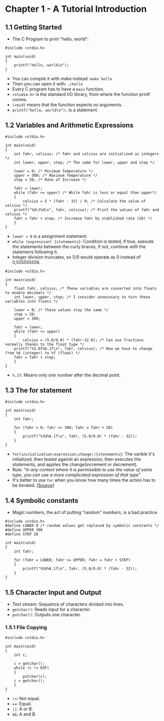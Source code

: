 # Chapter 1 - A Tutorial Introduction
## 1.1 Getting Started
* The C Program to print "hello, world":
```
#include <stdio.h>

int main(void)
{
    printf("hello, world\n");
}
```
* You can compile it with make instead: ```make hello```
* Then you can open it with: ```./hello```
* Every C program has to have a ```main``` function.
* ```<studio.h>``` is the standard I/O library, from where the function printf comes.
* ```(void)``` means that the function expects no arguments.
* ```printf("hello, world\n");``` is a statement.
## 1.2 Variables and Arithmetic Expressions
```
#include <stdio.h>

int main(void)
{
    int fahr, celsius; /* fahr and celsius are initialized as integers */
    int lower, upper, step; /* The same for lower, upper and step */

    lower = 0; /* Minimum Temperature */
    upper = 300; /* Maximum Temperature */
    step = 20; /* Rate of Increase */

    fahr = lower;
    while (fahr <= upper) /* While fahr is less or equal than upper*/
    {
        celsius = 5 * (fahr - 32) / 9; /* Calculate the value of celsius */
	printf("%d\t%d\n", fahr, celsius); /* Print the values of fahr and celsius */
	fahr = fahr + step; /* Increase fahr by stablished rate (20) */
    }
}
```
* ```lower = 0``` is a assignment statement.
* ```while (expression) {statements}```: Condition is tested, if true, execute the statements between the curly braces, if not, continue with the statemens following it.
* Integer division truncates, so 5/9 would operate as 0 instead of 0,555555556.
```
#include <stdio.h>

int main(void)
{
    float fahr, celsius; /* These variables are converted into floats to enable decimals */
    int lower, upper, step; /* I consider unnecesary to turn these variables into floats */

    lower = 0; /* These values stay the same */
    step = 20;
    upper = 300;

    fahr = lower;
    while (fahr <= upper)
    {
        celsius = (5.0/9.0) * (fahr-32.0); /* Can use fractions normally thanks to the float type */
	printf("%3.0f%6.1f\n", fahr, celsius); /* Now we have to change from %d (integer) to %f (float) */
	fahr = fahr + step;
    }
}
```
* ```%.1f```: Means only one number after the decimal point.
## 1.3 The for statement
```
#include <stdio.h>

int main(void)
{
    int fahr;

    for (fahr = 0; fahr <= 300; fahr = fahr + 20)
    {
        printf("%3d%6.1f\n", fahr, (5.0/9.0) * (fahr - 32));
    }
}
```
* ```for(initialization;expression;change;){statements}```: The varible it's initialized, then tested against an expression, then executes the statements, and applies the change(increment or decrement).
* Rule: _"In any context where it is permissible to use the value of some type, you can use a more complicated expression of that type"_
* It's better to use ```for``` when you know how many times the action has to be iterated. [[Source]](https://builtin.com/software-engineering-perspectives/for-loop-vs-while-loop)
## 1.4 Symbolic constants
* Magic numbers, the act of putting "random" numbers, is a bad practice.
```
#include <stdio.h>
#define LOWER 0 /* random values get replaced by symbolic constants */
#define UPPER 300
#define STEP 20

int main(void)
{
    int fahr;

    for (fahr = LOWER; fahr <= UPPER; fahr = fahr + STEP)
    {
        printf("%3d%6.1f\n", fahr, (5.0/9.0) * (fahr - 32));
    }
}

```
## 1.5 Character Input and Output
* Text stream: Sequence of characters divided into lines.
* ```getchar()```: Reads input for a character.
* ```putchar()```: Outputs one character.

### 1.5.1 File Copying
```
#include <stdio.h>

int main(void)
{
    int c;

    c = getchar();
    while (c != EOF)
    {
        putchar(c);
	c = getchar();
    }
}
```
* ```!=```: Not equal.
* ```==```: Equal.
* ```||```: A or B.
* ```&&```: A and B.
